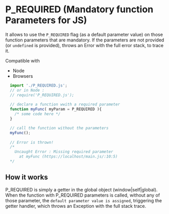 # P_REQUIRED (Mandatory function Parameters for JS)

It allows to use the `P_REQUIRED` flag (as a default parameter value) on those function parameters that are mandatory. If the parameters are not provided (or `undefined` is provided), throws an Error with the full error stack, to trace it. 

Compatible with 
- Node
- Browsers

```javascript
  import './P_REQUIRED.js';
  // or in Node : 
  // require('P_REQUIRED.js'); 
  
  // declare a function wwith a required parameter
  function myFunc( myParam = P_REQUIRED ){
    /* some code here */
  }

  // call the function without the parameters
  myFunc();
  
  // Error is thrown!
  /*
    Uncaught Error : Missing required parameter 
      at myFunc (https://localhost/main.js/:10:5)
  */
```
## How it works

P_REQUIRED is simply a getter in the global object (window|self|global). When the function with P_REQUIRED parameters is called, without any of those parameter, the `default parameter value is assigned`, triggering the getter handler, which throws an Exception with the full stack trace.

